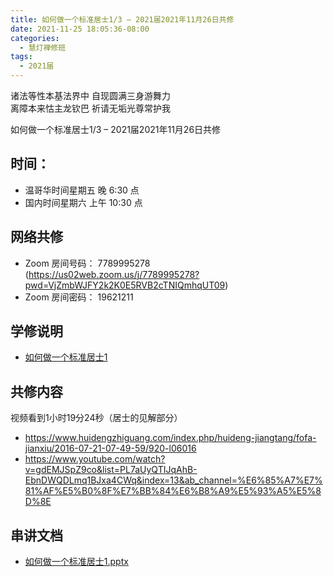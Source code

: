 ```yaml
---
title: 如何做一个标准居士1/3 – 2021届2021年11月26日共修
date: 2021-11-25 18:05:36-08:00
categories:
  - 慧灯禅修班
tags:
  - 2021届
---
```

诸法等性本基法界中 自现圆满三身游舞力  
离障本来怙主龙钦巴 祈请无垢光尊常护我  

如何做一个标准居士1/3 – 2021届2021年11月26日共修

## 时间：

* 温哥华时间星期五 晚 6:30 点
* 国内时间星期六 上午 10:30 点

## 网络共修

* Zoom 房间号码： 7789995278 (<https://us02web.zoom.us/j/7789995278?pwd=VjZmbWJFY2k2K0E5RVB2cTNIQmhqUT09>)
* Zoom 房间密码： 19621211

## 学修说明

- [如何做一个标准居士1](https://mp.weixin.qq.com/s?__biz=MzI2NTQ1NDcxNg==&mid=2247483715&idx=1&sn=9d412d489b0208728bc49a64c5300b5f&scene=19#wechat_redirect)


## 共修内容

视频看到1小时19分24秒（居士的见解部分）

- <https://www.huidengzhiguang.com/index.php/huideng-jiangtang/fofa-jianxiu/2016-07-21-07-49-59/920-l06016>
- <https://www.youtube.com/watch?v=gdEMJSpZ9co&list=PL7aUyQTIJqAhB-EbnDWQDLmq1BJxa4CWq&index=13&ab_channel=%E6%85%A7%E7%81%AF%E5%B0%8F%E7%BB%84%E6%B8%A9%E5%93%A5%E5%8D%8E>

## 串讲文档

- [如何做一个标准居士1.pptx](https://s3.ca-central-1.wasabisys.com/hddata/f.huidengchanxiu.net/hdv/f/up/2020%E6%85%A7%E7%81%AF%E7%A6%85%E4%BF%AE%E7%8F%AD%E7%AC%AC%E5%8D%81%E4%B8%80%E5%A0%82%E8%AF%BE.pptx)